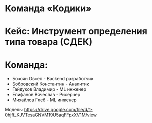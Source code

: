 # Команда «Кодики»

# Кейс: Инструмент определения типа товара (СДЕК)

# Команда:
* Бозоян Овсеп - Backend разработчик
* Бобровский Константин - Аналитик
* Гайдуков Владимир - ML инженер 
* Епифанов Вячеслав - Рисерчер
* Михайлов Глеб - ML инженер

Модель: https://drive.google.com/file/d/1-0hjff_KJVTesaGNVM19U5aqFFpxXV1M/view